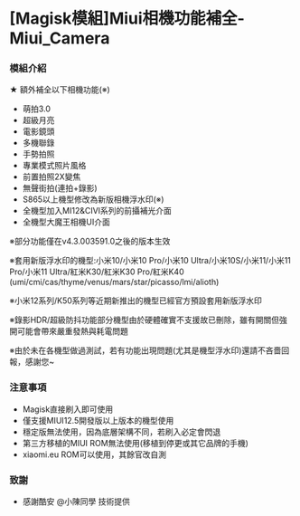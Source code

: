# [Magisk模組]Miui相機功能補全-Miui_Camera
### 模組介紹
★ 額外補全以下相機功能(※)
- 萌拍3.0
- 超級月亮
- 電影鏡頭
- 多機聯錄
- 手勢拍照
- 專業模式照片風格
- 前置拍照2X變焦
- 無聲街拍(連拍+錄影)
- S865以上機型修改為新版相機浮水印(※)
- 全機型加入MI12&CIVI系列的前攝補光介面
- 全機型大魔王相機UI介面

※部分功能僅在v4.3.003591.0之後的版本生效

※套用新版浮水印的機型:小米10/小米10 Pro/小米10 Ultra/小米10S/小米11/小米11 Pro/小米11 Ultra/紅米K30/紅米K30 Pro/紅米K40
(umi/cmi/cas/thyme/venus/mars/star/picasso/lmi/alioth)

※小米12系列/K50系列等近期新推出的機型已經官方預設套用新版浮水印

※錄影HDR/超級防抖功能部分機型由於硬體確實不支援故已刪除，雖有開關但強開可能會帶來嚴重發熱與耗電問題

※由於未在各機型做過測試，若有功能出現問題(尤其是機型浮水印)還請不吝嗇回報，感謝您~

### 注意事項
- Magisk直接刷入即可使用
- 僅支援MIUI12.5開發版以上版本的機型使用
- 穩定版無法使用，因為底層架構不同，若刷入必定會閃退
- 第三方移植的MIUI ROM無法使用(移植到停更或其它品牌的手機)
- xiaomi.eu ROM可以使用，其餘官改自測

### 致謝
- 感謝酷安 @小陳同學 技術提供
